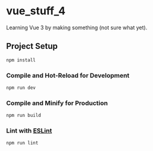 # vue_stuff_4

Learning Vue 3 by making something (not sure what yet).

## Project Setup
```sh
npm install
```
### Compile and Hot-Reload for Development
```sh
npm run dev
```
### Compile and Minify for Production
```sh
npm run build
```
### Lint with [ESLint](https://eslint.org/)
```sh
npm run lint
```
